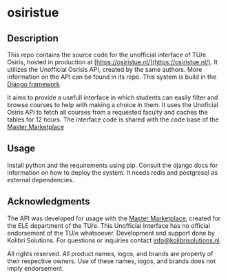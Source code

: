 # osiristue
## Description
This repo contains the source code for the unofficial interface of TU/e Osiris, hosted in production at [https://osiristue.nl/](https://osiristue.nl/). It utilizes the Unofficial Osrisis API, created by the same authors. More information on the API can be found in its repo. This system is build in the [Django framework](https://www.djangoproject.com/).

It aims to provide a usefull interface in which students can easily filter and browse courses to help with making a choice in them. It uses the Unoficial Osiris API to fetch all courses from a requested faculty and caches the tables for 12 hours. The interface code is shared with the code base of the [Master Marketplace](https://master.ele.tue.nl/)

## Usage
Install python and the requirements using pip. Consult the django docs for information on how to deploy the system. It needs redis and postgresql as external dependencies.

## Acknowledgments
The API was developed for usage with the [Master Marketplace](https://master.ele.tue.nl/), created for the ELE department of the TU/e. This Unofficial Interface has no official endorsement of the TU/e whatsoever. Development and support done by Kolibri Solutions. For questions or inquiries contact info@kolibrisolutions.nl.

All rights reserved. All product names, logos, and brands are property of their respective owners.  Use of these names, logos, and brands does not imply endorsement.
